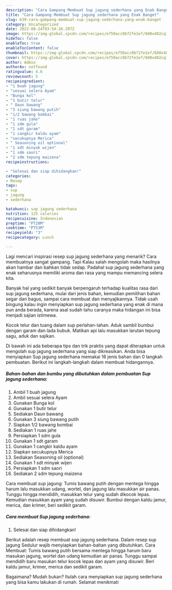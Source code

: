 ```yaml
---
description: "Cara Gampang Membuat Sup jagung sederhana yang Enak Banget"
title: "Cara Gampang Membuat Sup jagung sederhana yang Enak Banget"
slug: 639-cara-gampang-membuat-sup-jagung-sederhana-yang-enak-banget
category: Uncategorized
date: 2022-08-24T03:54:16.297Z
image: https://img-global.cpcdn.com/recipes/e750acc0b72fe1ef/680x482cq70/sup-jagung-sederhana-foto-resep-utama.jpg
hideToc: false
enableToc: true
enableTocContent: false
thumbnail: https://img-global.cpcdn.com/recipes/e750acc0b72fe1ef/680x482cq70/sup-jagung-sederhana-foto-resep-utama.jpg
cover: https://img-global.cpcdn.com/recipes/e750acc0b72fe1ef/680x482cq70/sup-jagung-sederhana-foto-resep-utama.jpg
author: Admin
authorAv: notfound
ratingvalue: 4.6
reviewcount: 5
recipeingredient:
- "1 buah jagung"
- "sesuai selera Ayam"
- "Bunga kol"
- "1 butir telur"
- " Daun bawang"
- "3 siung bawang putih"
- "1/2 bawang bombai"
- "1 ruas jahe"
- "1 sdm gula"
- "1 sdt garam"
- "1 cangkir kaldu ayam"
- "secukupnya Merica"
- " Seasoning oil optional"
- "1 sdt minyak wijen"
- "1 sdm saori"
- "2 sdm tepung maizena"
recipeinstructions:

- "Selesai dan siap dihidangkan!"
categories:
- Resep
tags:
- sup
- jagung
- sederhana

katakunci: sup jagung sederhana 
nutrition: 125 calories
recipecuisine: Indonesian
preptime: "PT20M"
cooktime: "PT53M"
recipeyield: "3"
recipecategory: Lunch

---
```



Lagi mencari inspirasi resep sup jagung sederhana yang menarik? Cara membuatnya sangat gampang. Tapi Kalau salah mengolah maka hasilnya akan hambar dan bahkan tidak sedap. Padahal sup jagung sederhana yang enak seharusnya memiliki aroma dan rasa yang mampu memancing selera kita.


Banyak hal yang sedikit banyak berpengaruh terhadap kualitas rasa dari sup jagung sederhana, mulai dari jenis bahan, kemudian pemilihan bahan segar dan bagus, sampai cara membuat dan menyajikannya. Tidak usah bingung kalau ingin menyiapkan sup jagung sederhana yang enak di mana pun anda berada, karena asal sudah tahu caranya maka hidangan ini bisa menjadi sajian istimewa.

Kocok telur dan tuang dalam sup perlahan-lahan. Aduk sambil bumbui dengan garam dan lada bubuk. Matikan api lalu masukkan larutan tepung sagu, aduk dan sajikan.


Di bawah ini ada beberapa tips dan trik praktis yang dapat diterapkan untuk mengolah sup jagung sederhana yang siap dikreasikan. Anda bisa menyiapkan Sup jagung sederhana memakai 16 jenis bahan dan 0 langkah pembuatan. Berikut ini langkah-langkah dalam membuat hidangannya.

<!--inarticleads1-->

##### Bahan-bahan dan bumbu yang dibutuhkan dalam pembuatan Sup jagung sederhana:

1. Ambil 1 buah jagung
1. Ambil sesuai selera Ayam
1. Gunakan Bunga kol
1. Gunakan 1 butir telur
1. Sediakan  Daun bawang
1. Gunakan 3 siung bawang putih
1. Siapkan 1/2 bawang bombai
1. Sediakan 1 ruas jahe
1. Persiapkan 1 sdm gula
1. Gunakan 1 sdt garam
1. Gunakan 1 cangkir kaldu ayam
1. Siapkan secukupnya Merica
1. Sediakan  Seasoning oil (optional)
1. Gunakan 1 sdt minyak wijen
1. Persiapkan 1 sdm saori
1. Sediakan 2 sdm tepung maizena


Cara membuat sup jagung: Tumis bawang putih dengan mentega hingga harum lalu masukkan udang, wortel, dan jagung lalu masukkan air panas. Tunggu hingga mendidih, masukkan telur yang sudah dikocok lepas. Kemudian masukkan ayam yang sudah disuwir. Bumbui dengan kaldu jamur, merica, dan krimer, beri sedikit garam. 

<!--inarticleads2-->

##### Cara membuat Sup jagung sederhana:


1. Selesai dan siap dihidangkan!

Berikut adalah resep membuat sop jagung sederhana. Dalam resep sup jagung Sedulur wajib menyiapkan bahan-bahan yang dibutuhkan. Cara Membuat: Tumis bawang putih bersama mentega hingga harum baru masukan jagung, wortel dan udang kemudian air panas. Tunggu sampai mendidih baru masukan telur kocok lepas dan ayam yang disuwir. Beri kaldu jamur, krimer, merica dan sedikit garam. 

Bagaimana? Mudah bukan? Itulah cara menyiapkan sup jagung sederhana yang bisa kamu lakukan di rumah. Selamat menikmati
